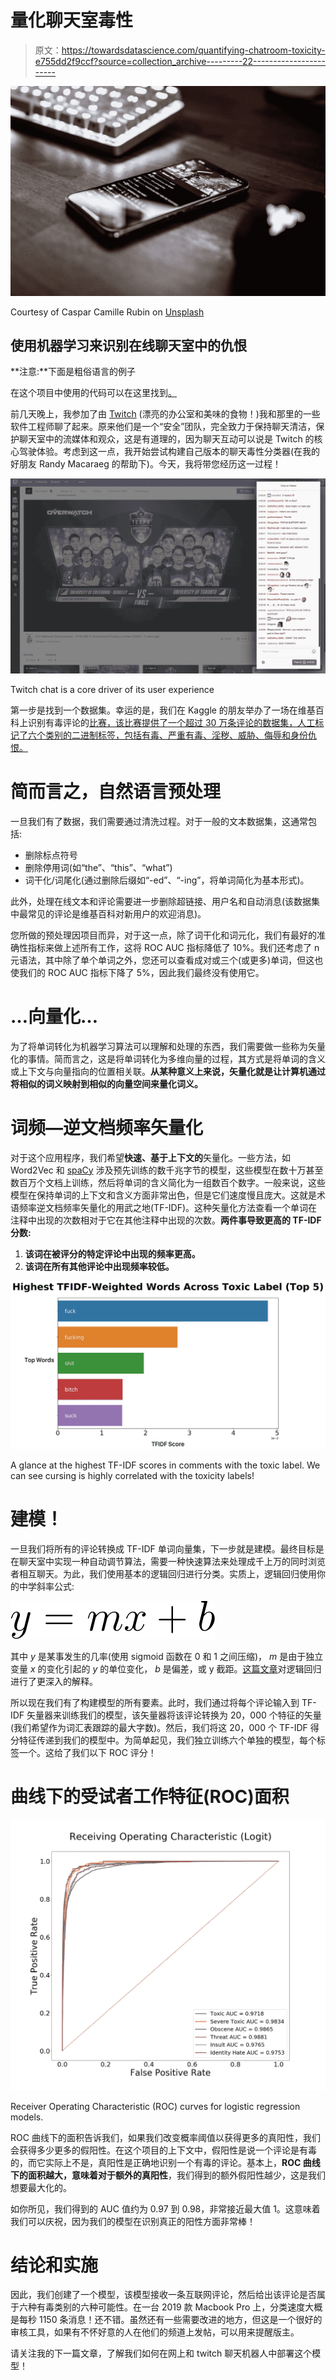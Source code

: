 # 量化聊天室毒性

> 原文：<https://towardsdatascience.com/quantifying-chatroom-toxicity-e755dd2f9ccf?source=collection_archive---------22----------------------->

![](img/f50b94b5f01b0ef46de1f48101bfef7d.png)

Courtesy of Caspar Camille Rubin on [Unsplash](https://unsplash.com/photos/XA0v5hbb7HY)

## 使用机器学习来识别在线聊天室中的仇恨

**注意:**下面是粗俗语言的例子

在这个项目中使用的代码可以在这里找到[。](https://github.com/jeremyrchow/harassment-classifier)

前几天晚上，我参加了由 [Twitch](https://www.twitch.tv) (漂亮的办公室和美味的食物！)我和那里的一些软件工程师聊了起来。原来他们是一个“安全”团队，完全致力于保持聊天清洁，保护聊天室中的流媒体和观众，这是有道理的，因为聊天互动可以说是 Twitch 的核心驾驶体验。考虑到这一点，我开始尝试构建自己版本的聊天毒性分类器(在我的好朋友 Randy Macaraeg 的帮助下)。今天，我将带您经历这一过程！

![](img/1e805dd7106a846c76a4f94a73df7cf1.png)

Twitch chat is a core driver of its user experience

第一步是找到一个数据集。幸运的是，我们在 Kaggle 的朋友举办了一场在维基百科上识别有毒评论的[比赛，该比赛提供了一个超过 30 万条评论的数据集，人工标记了六个类别的二进制标签，包括有毒、严重有毒、淫秽、威胁、侮辱和身份仇恨。](https://www.kaggle.com/c/jigsaw-toxic-comment-classification-challenge/data)

# 简而言之，自然语言预处理

一旦我们有了数据，我们需要通过清洗过程。对于一般的文本数据集，这通常包括:

*   删除标点符号
*   删除停用词(如“the”、“this”、“what”)
*   词干化/词尾化(通过删除后缀如“-ed”、“-ing”，将单词简化为基本形式)。

此外，处理在线文本和评论需要进一步删除超链接、用户名和自动消息(该数据集中最常见的评论是维基百科对新用户的欢迎消息)。

您所做的预处理因项目而异，对于这一点，除了词干化和词元化，我们有最好的准确性指标来做上述所有工作，这将 ROC AUC 指标降低了 10%。我们还考虑了 n 元语法，其中除了单个单词之外，您还可以查看成对或三个(或更多)单词，但这也使我们的 ROC AUC 指标下降了 5%，因此我们最终没有使用它。

# …向量化…

为了将单词转化为机器学习算法可以理解和处理的东西，我们需要做一些称为矢量化的事情。简而言之，这是将单词转化为多维向量的过程，其方式是将单词的含义或上下文与向量指向的位置相关联。**从某种意义上来说，矢量化就是让计算机通过将相似的词义映射到相似的向量空间来量化词义。**

# 词频—逆文档频率矢量化

对于这个应用程序，我们希望**快速、基于上下文的**矢量化。一些方法，如 Word2Vec 和 [spaCy](https://spacy.io/models) 涉及预先训练的数千兆字节的模型，这些模型在数十万甚至数百万个文档上训练，然后将单词的含义简化为一组数百个数字。一般来说，这些模型在保持单词的上下文和含义方面非常出色，但是它们速度慢且庞大。这就是术语频率逆文档频率矢量化的用武之地(TF-IDF)。这种矢量化方法查看一个单词在注释中出现的次数相对于它在其他注释中出现的次数。**两件事导致更高的 TF-IDF 分数:**

1.  **该词在被评分的特定评论中出现的频率更高。**
2.  **该词在所有其他评论中出现频率较低。**

![](img/5a2e278aa9975d6f7c66bfaf7ef9ff4c.png)

A glance at the highest TF-IDF scores in comments with the toxic label. We can see cursing is highly correlated with the toxicity labels!

# 建模！

一旦我们将所有的评论转换成 TF-IDF 单词向量集，下一步就是建模。最终目标是在聊天室中实现一种自动调节算法，需要一种快速算法来处理成千上万的同时浏览者相互聊天。为此，我们使用基本的逻辑回归进行分类。实质上，逻辑回归使用你的中学斜率公式:

![](img/f23e84fd98e6aded4b2c6d9adaa5b825.png)

其中 *y* 是某事发生的几率(使用 sigmoid 函数在 0 和 1 之间压缩)， *m* 是由于独立变量 *x* 的变化引起的 *y* 的单位变化， *b* 是偏差，或 y 截距。[这篇文章](/understanding-logistic-regression-using-a-simple-example-163de52ea900)对逻辑回归进行了更深入的解释。

所以现在我们有了构建模型的所有要素。此时，我们通过将每个评论输入到 TF-IDF 矢量器来训练我们的模型，该矢量器将该评论转换为 20，000 个特征的矢量(我们希望作为词汇表跟踪的最大字数)。然后，我们将这 20，000 个 TF-IDF 得分特征传递到我们的模型中。为简单起见，我们独立训练六个单独的模型，每个标签一个。这给了我们以下 ROC 评分！

# 曲线下的受试者工作特征(ROC)面积

![](img/f06a253a5f5a69ad1778bf53c30f8575.png)

Receiver Operating Characteristic (ROC) curves for logistic regression models.

ROC 曲线下的面积告诉我们，如果我们改变概率阈值以获得更多的真阳性，我们会获得多少更多的假阳性。在这个项目的上下文中，假阳性是说一个评论是有毒的，而它实际上不是，真阳性是正确地识别一个有毒的评论。基本上，**ROC 曲线下的面积越大，意味着对于额外的真阳性**，我们得到的额外假阳性越少，这是我们想要最大化的。

如你所见，我们得到的 AUC 值约为 0.97 到 0.98，非常接近最大值 1。这意味着我们可以庆祝，因为我们的模型在识别真正的阳性方面非常棒！

# 结论和实施

因此，我们创建了一个模型，该模型接收一条互联网评论，然后给出该评论是否属于六种有毒类别的六种可能性。在一台 2019 款 Macbook Pro 上，分类速度大概是每秒 1150 条消息！还不错。虽然还有一些需要改进的地方，但这是一个很好的审核工具，如果有不怀好意的人在他们的频道上发帖，可以用来提醒版主。

请关注我的下一篇文章，了解我们如何在网上和 twitch 聊天机器人中部署这个模型！